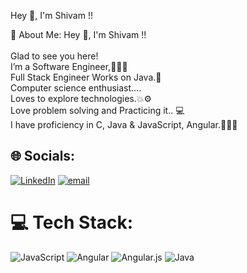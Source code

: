 Hey 👋, I'm Shivam !!

💫 About Me:
Hey 👋, I'm Shivam !!<br><br>Glad to see you here!<br>I’m a Software Engineer,👨🏻‍💻<br>Full Stack Engineer Works on Java.🌟<br>Computer science enthusiast....<br>Loves to explore technologies.💥⚙<br>Love problem solving and Practicing it.. 💻<br>I have proficiency in C, Java  & JavaScript, Angular.👨🏻‍💻


## 🌐 Socials:
[![LinkedIn](https://img.shields.io/badge/LinkedIn-%230077B5.svg?logo=linkedin&logoColor=white)](https://linkedin.com/in/www.linkedin.com/in/shivam-patil1404) [![email](https://img.shields.io/badge/Email-D14836?logo=gmail&logoColor=white)](mailto:patilspshivam@gmail.com ) 

# 💻 Tech Stack:
![JavaScript](https://img.shields.io/badge/javascript-%23323330.svg?style=for-the-badge&logo=javascript&logoColor=%23F7DF1E) ![Angular](https://img.shields.io/badge/angular-%23DD0031.svg?style=for-the-badge&logo=angular&logoColor=white) ![Angular.js](https://img.shields.io/badge/angular.js-%23E23237.svg?style=for-the-badge&logo=angularjs&logoColor=white) ![Java](https://img.shields.io/badge/java-%23ED8B00.svg?style=for-the-badge&logo=openjdk&logoColor=white)
